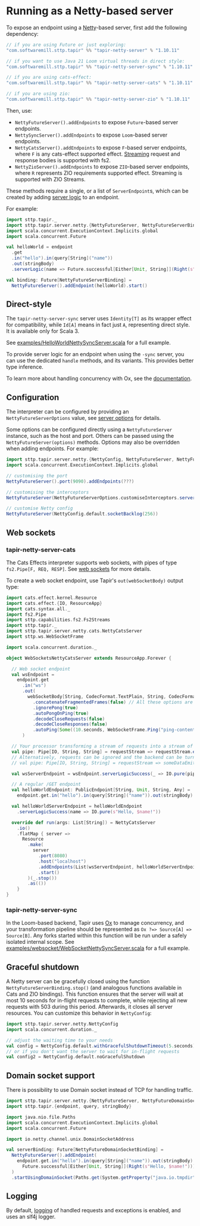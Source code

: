 # Running as a Netty-based server

To expose an endpoint using a [Netty](https://netty.io)-based server, first add the following dependency:

```scala
// if you are using Future or just exploring:
"com.softwaremill.sttp.tapir" %% "tapir-netty-server" % "1.10.11"

// if you want to use Java 21 Loom virtual threads in direct style:
"com.softwaremill.sttp.tapir" %% "tapir-netty-server-sync" % "1.10.11"

// if you are using cats-effect:
"com.softwaremill.sttp.tapir" %% "tapir-netty-server-cats" % "1.10.11"

// if you are using zio:
"com.softwaremill.sttp.tapir" %% "tapir-netty-server-zio" % "1.10.11"
```

Then, use:

- `NettyFutureServer().addEndpoints` to expose `Future`-based server endpoints.
- `NettySyncServer().addEndpoints` to expose `Loom`-based server endpoints.
- `NettyCatsServer().addEndpoints` to expose `F`-based server endpoints, where `F` is any cats-effect supported effect. [Streaming](../endpoint/streaming.md) request and response bodies is supported with fs2.
- `NettyZioServer().addEndpoints` to expose `ZIO`-based server endpoints, where `R` represents ZIO requirements supported effect. Streaming is supported with ZIO Streams.

These methods require a single, or a list of `ServerEndpoint`s, which can be created by adding [server logic](logic.md)
to an endpoint.

For example:

```scala
import sttp.tapir._
import sttp.tapir.server.netty.{NettyFutureServer, NettyFutureServerBinding}
import scala.concurrent.ExecutionContext.Implicits.global
import scala.concurrent.Future

val helloWorld = endpoint
  .get
  .in("hello").in(query[String]("name"))
  .out(stringBody)
  .serverLogic(name => Future.successful[Either[Unit, String]](Right(s"Hello, $name!")))

val binding: Future[NettyFutureServerBinding] =
  NettyFutureServer().addEndpoint(helloWorld).start()
```

## Direct-style

The `tapir-netty-server-sync` server uses `Identity[T]` as its wrapper effect for compatibility, while `Id[A]` means in 
fact just `A`, representing direct style. It is available only for Scala 3.

See [examples/HelloWorldNettySyncServer.scala](https://github.com/softwaremill/tapir/blob/master/examples/src/main/scala/sttp/tapir/examples/HelloWorldNettySyncServer.scala) for a full example.

To provide server logic for an endpoint when using the `-sync` server, you can use the dedicated `handle`
methods, and its variants. This provides better type inference.

To learn more about handling concurrency with Ox, see the [documentation](https://ox.softwaremill.com/).

## Configuration

The interpreter can be configured by providing an `NettyFutureServerOptions` value, see [server options](options.md) for
details.

Some options can be configured directly using a `NettyFutureServer` instance, such as the host and port. Others
can be passed using the `NettyFutureServer(options)` methods. Options may also be overridden when adding endpoints.
For example:

```scala
import sttp.tapir.server.netty.{NettyConfig, NettyFutureServer, NettyFutureServerOptions}
import scala.concurrent.ExecutionContext.Implicits.global

// customising the port
NettyFutureServer().port(9090).addEndpoints(???)

// customising the interceptors
NettyFutureServer(NettyFutureServerOptions.customiseInterceptors.serverLog(None).options)

// customise Netty config
NettyFutureServer(NettyConfig.default.socketBacklog(256))
```

## Web sockets


### tapir-netty-server-cats

The Cats Effects interpreter supports web sockets, with pipes of type `fs2.Pipe[F, REQ, RESP]`. See [web sockets](../endpoint/websockets.md) 
for more details.

To create a web socket endpoint, use Tapir's `out(webSocketBody)` output type:

```scala
import cats.effect.kernel.Resource
import cats.effect.{IO, ResourceApp}
import cats.syntax.all._
import fs2.Pipe
import sttp.capabilities.fs2.Fs2Streams
import sttp.tapir._
import sttp.tapir.server.netty.cats.NettyCatsServer
import sttp.ws.WebSocketFrame

import scala.concurrent.duration._

object WebSocketsNettyCatsServer extends ResourceApp.Forever {

  // Web socket endpoint
  val wsEndpoint =
    endpoint.get
      .in("ws")
      .out(
        webSocketBody[String, CodecFormat.TextPlain, String, CodecFormat.TextPlain](Fs2Streams[IO])
          .concatenateFragmentedFrames(false) // All these options are supported by tapir-netty
          .ignorePong(true)
          .autoPongOnPing(true)
          .decodeCloseRequests(false)
          .decodeCloseResponses(false)
          .autoPing(Some((10.seconds, WebSocketFrame.Ping("ping-content".getBytes))))
      )

  // Your processor transforming a stream of requests into a stream of responses
  val pipe: Pipe[IO, String, String] = requestStream => requestStream.evalMap(str => IO.pure(str.toUpperCase))
  // Alternatively, requests can be ignored and the backend can be turned into a stream emitting frames to the client:
  // val pipe: Pipe[IO, String, String] = requestStream => someDataEmittingStream.concurrently(requestStream.as(()))

  val wsServerEndpoint = wsEndpoint.serverLogicSuccess(_ => IO.pure(pipe))

  // A regular /GET endpoint
  val helloWorldEndpoint: PublicEndpoint[String, Unit, String, Any] =
    endpoint.get.in("hello").in(query[String]("name")).out(stringBody)

  val helloWorldServerEndpoint = helloWorldEndpoint
    .serverLogicSuccess(name => IO.pure(s"Hello, $name!"))

  override def run(args: List[String]) = NettyCatsServer
    .io()
    .flatMap { server =>
      Resource
        .make(
          server
            .port(8080)
            .host("localhost")
            .addEndpoints(List(wsServerEndpoint, helloWorldServerEndpoint))
            .start()
        )(_.stop())
        .as(())
    }
}
```

### tapir-netty-server-sync

In the Loom-based backend, Tapir uses [Ox](https://ox.softwaremill.com) to manage concurrency, and your transformation pipeline should be represented as `Ox ?=> Source[A] => Source[B]`. Any forks started within this function will be run under a safely isolated internal scope.
See [examples/websocket/WebSocketNettySyncServer.scala](https://github.com/softwaremill/tapir/blob/master/examples/src/main/scala/sttp/tapir/examples/websocket/WebSocketNettySyncServer.scala) for a full example.

## Graceful shutdown

A Netty server can be gracefully closed using the function `NettyFutureServerBinding.stop()` (and analogous functions available in Cats and ZIO bindings). This function ensures that the server will wait at most 10 seconds for in-flight requests to complete, while rejecting all new requests with 503 during this period. Afterwards, it closes all server resources.
You can customize this behavior in `NettyConfig`:

```scala
import sttp.tapir.server.netty.NettyConfig
import scala.concurrent.duration._

// adjust the waiting time to your needs
val config = NettyConfig.default.withGracefulShutdownTimeout(5.seconds)
// or if you don't want the server to wait for in-flight requests
val config2 = NettyConfig.default.noGracefulShutdown
```

## Domain socket support

There is possibility to use Domain socket instead of TCP for handling traffic.

```scala
import sttp.tapir.server.netty.{NettyFutureServer, NettyFutureDomainSocketBinding}
import sttp.tapir.{endpoint, query, stringBody}

import java.nio.file.Paths
import scala.concurrent.ExecutionContext.Implicits.global
import scala.concurrent.Future

import io.netty.channel.unix.DomainSocketAddress

val serverBinding: Future[NettyFutureDomainSocketBinding] =
  NettyFutureServer().addEndpoint(
    endpoint.get.in("hello").in(query[String]("name")).out(stringBody).serverLogic(name =>
      Future.successful[Either[Unit, String]](Right(s"Hello, $name!")))
  )
  .startUsingDomainSocket(Paths.get(System.getProperty("java.io.tmpdir"), "hello"))
```

## Logging

By default, [logging](debugging.md) of handled requests and exceptions is enabled, and uses an slf4j logger.
